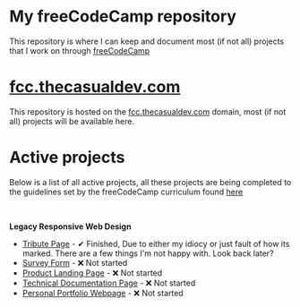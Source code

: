 # My freeCodeCamp repository
This repository is where I can keep and document most (if not all) projects that I work on through [freeCodeCamp](https://www.freecodecamp.org/learn/) 

# [fcc.thecasualdev.com](https://fcc.thecasualdev.com/)
This repository is hosted on the [fcc.thecasualdev.com](https://fcc.thecasualdev.com/) domain, most (if not all) projects will be available here.

# Active projects 
Below is a list of all active projects, all these projects are being completed to the guidelines set by the freeCodeCamp curriculum found [here](https://www.freecodecamp.org/learn)

<br>

<strong>Legacy Responsive Web Design</strong>

* [Tribute Page](https://fcc.thecasualdev.com/legacy-responsive-web-design/tribute-page/) - ✔ Finished, Due to either my idiocy or just fault of how its marked. There are a few things I'm not happy with. Look back later?
* [Survey Form](_blank) - ❌ Not started
* [Product Landing Page](_blank) - ❌ Not started
* [Technical Documentation Page](_blank) - ❌ Not started
* [Personal Portfolio Webpage](_blank) - ❌ Not started
